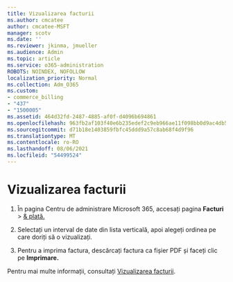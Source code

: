 ```yaml
---
title: Vizualizarea facturii
ms.author: cmcatee
author: cmcatee-MSFT
manager: scotv
ms.date: ''
ms.reviewer: jkinma, jmueller
ms.audience: Admin
ms.topic: article
ms.service: o365-administration
ROBOTS: NOINDEX, NOFOLLOW
localization_priority: Normal
ms.collection: Adm_O365
ms.custom:
- commerce_billing
- "437"
- "1500005"
ms.assetid: 464d32fd-2487-4885-af0f-d4096b694861
ms.openlocfilehash: 963fb2af103f40e6b235edef2c9eb966ae11f098bb0d9ac4db544bb2f289813c
ms.sourcegitcommit: d71b18e1403859fbfc45ddd9a57c8ab68f4d9f96
ms.translationtype: MT
ms.contentlocale: ro-RO
ms.lasthandoff: 08/06/2021
ms.locfileid: "54499524"
---
```

# <a name="view-my-bill-or-invoice"></a>Vizualizarea facturii

1. În pagina Centru de administrare Microsoft 365, accesați pagina **Facturi** \> [& plată.](https://go.microsoft.com/fwlink/p/?linkid=848039)

2. Selectați un interval de date din lista verticală, apoi alegeți ordinea pe care doriți să o vizualizați.

3. Pentru a imprima factura, descărcați factura ca fișier PDF și faceți clic pe **Imprimare.**

Pentru mai multe informații, consultați [Vizualizarea facturii](/microsoft-365/commerce/billing-and-payments/view-your-bill-or-invoice).
